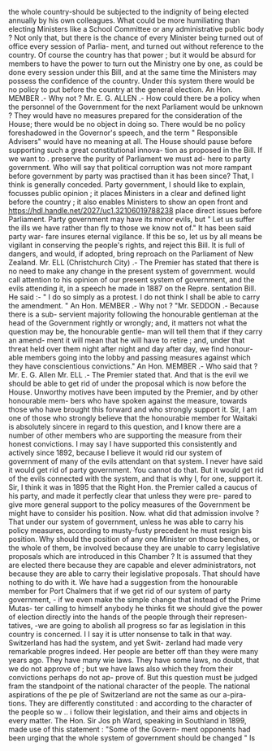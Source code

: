 the whole country-should be subjected to the indignity of being elected annually by his own colleagues. What could be more humiliating than electing Ministers like a School Committee or any administrative public body ? Not only that, but there is the chance of every Minister being turned out of office every session of Parlia- ment, and turned out without reference to the country. Of course the country has that power ; but it would be absurd for members to have the power to turn out the Ministry one by one, as could be done every session under this Bill, and at the same time the Ministers may possess the confidence of the country. Under this system there would be no policy to put before the country at the general election. An Hon. MEMBER .- Why not ? Mr. E. G. ALLEN .- How could there be a policy when the personnel of the Government for the next Parliament would be unknown ? They would have no measures prepared for the consideration of the House; there would be no object in doing so. There would be no policy foreshadowed in the Governor's speech, and the term " Responsible Advisers" would have no meaning at all. The House should pause before supporting such a great constitutional innova- tion as proposed in the Bill. If we want to . preserve the purity of Parliament we must ad- here to party government. Who will say that political corruption was not more rampant before government by party was practised than it has been since? That, I think is generally conceded. Party government, I should like to explain, focusses public opinion ; it places Ministers in a clear and defined light before the country ; it also enables Ministers to show an open front and https://hdl.handle.net/2027/uc1.32106019788238 place direct issues before Parliament. Party government may have its minor evils, but " Let us suffer the ills we have rather than fly to those we know not of." It has been said party war- fare insures eternal vigilance. If this be so, let us by all means be vigilant in conserving the people's rights, and reject this Bill. It is full of dangers, and would, if adopted, bring reproach on the Parliament of New Zealand. Mr. ELL (Christchurch City) .- The Premier has stated that there is no need to make any change in the present system of government. would call attention to his opinion of our present system of government, and the evils attending it, in a speech he made in 1887 on the Repre. sentation Bill. He said :- " I do so simply as a protest. I do not think I shall be able to carry the amendment. " An Hon. MEMBER .- Why not ? "Mr. SEDDON .- Because there is a sub- servient majority following the honourable gentleman at the head of the Government rightly or wrongly; and, it matters not what the question may be, the honourable gentle- man will tell them that if they carry an amend- ment it will mean that he will have to retire ; and, under that threat held over them night after night and day after day, we find honour- able members going into the lobby and passing measures against which they have conscientious convictions." An Hon. MEMBER .- Who said that ? Mr. E. G. Allen Mr. ELL .- The Premier stated that. And that is the evil we should be able to get rid of under the proposal which is now before the House. Unworthy motives have been imputed by the Premier, and by other honourable mem- bers who have spoken against the measure, towards those who have brought this forward and who strongly support it. Sir, I am one of those who strongly believe that the honourabie member for Waitaki is absolutely sincere in regard to this question, and I know there are a number of other members who are supporting the measure from their honest convictions. I may say I have supported this consistently and actively since 1892, because I believe it would rid our system of government of many of the evils attendant on that system. I never have said it would get rid of party government. You cannot do that. But it would get rid of the evils connected with the system, and that is why I, for one, support it. Sir, I think it was in 1895 that the Right Hon. the Premier called a caucus of his party, and made it perfectly clear that unless they were pre- pared to give more general support to the policy measures of the Government be might have to consider his position. Now. what did that admission involve ? That under our system of government, unless he was able to carry his policy measures, according to musty-fusty precedent he must resign bis position. Why should the position of any one Minister on those benches, or the whole of them, be involved because they are unable to carry legislative proposals which are introduced in this Chamber ? It is assumed that they are elected there because they are capable and elever administrators, not because they are able to carry their legislative proposals. That should have nothing to do with it. We have had a suggestion from the honourable member for Port Chalmers that if we get rid of our system of party government, - if we even make the simple change that instead of the Prime Mutas- ter calling to himself anybody he thinks fit we should give the power of election directly into the hands of the people through their represen- tatives, -we are going to abolish all progress so far as legislation in this country is concerned. I I say it is utter nonsense to talk in that way. Switzerland has had the system, and yet Swit- zerland had made very remarkable progres indeed. Her people are better off than they were many years ago. They have many wie laws. They have some laws, no doubt, that we do not approve of ; but we have laws also which they from their convictions perhaps do not ap- prove of. But this question must be judged fram the standpoint of the national character of the people. The national aspirations of the pe ple of Switzerland are not the same as our a-pira- tions. They are differently constituted : and according to the character of the people so w .. i follow their legislation, and their aims and objects in every matter. The Hon. Sir Jos ph Ward, speaking in Southland in 1899, made use of this statement : "Some of the Govern- ment opponents had been urging that the whole system of government should be changed " Is 